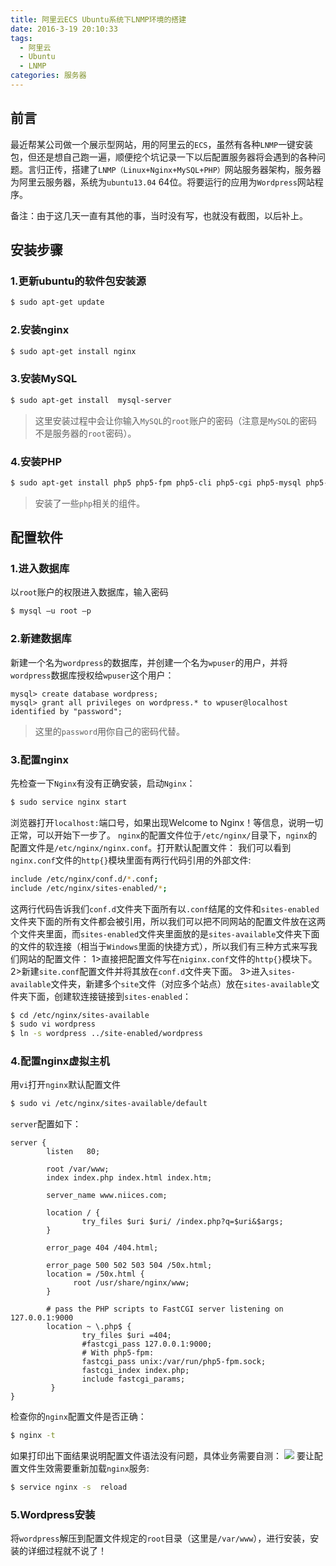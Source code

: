 ```yaml
---
title: 阿里云ECS Ubuntu系统下LNMP环境的搭建
date: 2016-3-19 20:10:33
tags:
  - 阿里云
  - Ubuntu
  - LNMP
categories: 服务器
---
```


## 前言

最近帮某公司做一个展示型网站，用的阿里云的`ECS`，虽然有各种`LNMP`一键安装包，但还是想自己跑一遍，顺便挖个坑记录一下以后配置服务器将会遇到的各种问题。言归正传，搭建了`LNMP（Linux+Nginx+MySQL+PHP）`网站服务器架构，服务器为阿里云服务器，系统为`ubuntu13.04` 64位。将要运行的应用为`Wordpress`网站程序。

备注：由于这几天一直有其他的事，当时没有写，也就没有截图，以后补上。

<!-- more -->

## 安装步骤

### 1.更新ubuntu的软件包安装源
``` bash
$ sudo apt-get update
```
### 2.安装nginx
``` bash
$ sudo apt-get install nginx
```
### 3.安装MySQL
``` bash
$ sudo apt-get install  mysql-server
```
>这里安装过程中会让你输入`MySQL`的`root`账户的密码（注意是`MySQL`的密码不是服务器的`root`密码）。

### 4.安装PHP
``` bash
$ sudo apt-get install php5 php5-fpm php5-cli php5-cgi php5-mysql php5-gd
```
>安装了一些`php`相关的组件。

## 配置软件

### 1.进入数据库
以`root`账户的权限进入数据库，输入密码
``` bash
$ mysql –u root –p
```
### 2.新建数据库
新建一个名为`wordpress`的数据库，并创建一个名为`wpuser`的用户，并将`wordpress`数据库授权给`wpuser`这个用户：
``` MySQL
mysql> create database wordpress;
mysql> grant all privileges on wordpress.* to wpuser@localhost identified by "password";
```
>这里的`password`用你自己的密码代替。

### 3.配置nginx
先检查一下`Nginx`有没有正确安装，启动`Nginx`：
``` bash
$ sudo service nginx start
```
浏览器打开`localhost:`端口号，如果出现Welcome to Nginx！等信息，说明一切正常，可以开始下一步了。
`nginx`的配置文件位于`/etc/nginx/`目录下，`nginx`的 配置文件是`/etc/nginx/nginx.conf`。打开默认配置文件：
我们可以看到`nginx.conf`文件的`http{}`模块里面有两行代码引用的外部文件:
``` bash
include /etc/nginx/conf.d/*.conf;
include /etc/nginx/sites-enabled/*;
```
这两行代码告诉我们`conf.d`文件夹下面所有以`.conf`结尾的文件和`sites-enabled`文件夹下面的所有文件都会被引用，所以我们可以把不同网站的配置文件放在这两个文件夹里面，而`sites-enabled`文件夹里面放的是`sites-available`文件夹下面的文件的软连接（相当于`Windows`里面的快捷方式），所以我们有三种方式来写我们网站的配置文件：
1>直接把配置文件写在`niginx.conf`文件的`http{}`模块下。
2>新建`site.conf`配置文件并将其放在`conf.d`文件夹下面。
3>进入`sites-available`文件夹，新建多个`site`文件（对应多个站点）放在`sites-available`文件夹下面，创建软连接链接到`sites-enabled`：
``` bash
$ cd /etc/nginx/sites-available
$ sudo vi wordpress
$ ln -s wordpress ../site-enabled/wordpress
```
### 4.配置nginx虚拟主机
用`vi`打开`nginx`默认配置文件
``` bash
$ sudo vi /etc/nginx/sites-available/default
```
`server`配置如下：
``` nginx
server {
        listen   80;
 
        root /var/www;
        index index.php index.html index.htm;
 
        server_name www.niices.com;
 
        location / {
                try_files $uri $uri/ /index.php?q=$uri&$args;
        }
 
        error_page 404 /404.html;
 
        error_page 500 502 503 504 /50x.html;
        location = /50x.html {
              root /usr/share/nginx/www;
        }
 
        # pass the PHP scripts to FastCGI server listening on 127.0.0.1:9000
        location ~ \.php$ {
                try_files $uri =404;
                #fastcgi_pass 127.0.0.1:9000;
                # With php5-fpm:
                fastcgi_pass unix:/var/run/php5-fpm.sock;
                fastcgi_index index.php;
                include fastcgi_params;
         }
}
```
检查你的`nginx`配置文件是否正确：
``` bash
$ nginx -t
```
如果打印出下面结果说明配置文件语法没有问题，具体业务需要自测：
![](/images/2016/03/01.png)
要让配置文件生效需要重新加载`nginx`服务:
``` bash
$ service nginx -s  reload
```
### 5.Wordpress安装
将`wordpress`解压到配置文件规定的`root`目录（这里是`/var/www`），进行安装，安装的详细过程就不说了！